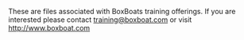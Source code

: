 These are files associated with BoxBoats training offerings.  If you are interested please contact training@boxboat.com or visit http://www.boxboat.com
